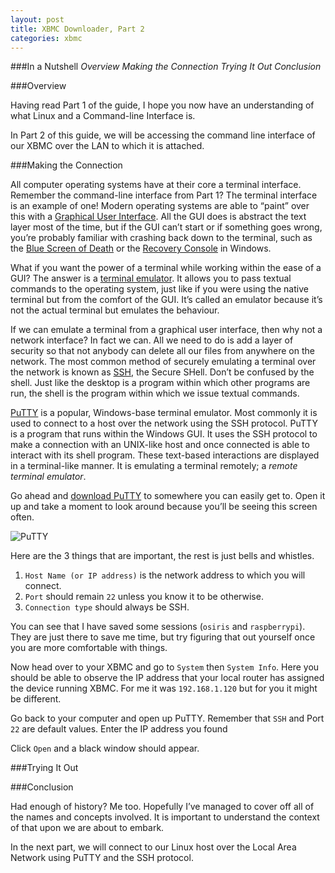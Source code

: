 ```yaml
---
layout: post
title: XBMC Downloader, Part 2
categories: xbmc
---
```


###In a Nutshell
_Overview_
_Making the Connection_
_Trying It Out_
_Conclusion_

###Overview

Having read Part 1 of the guide, I hope you now have an understanding of what Linux and a Command-line Interface is.

In Part 2 of this guide, we will be accessing the command line interface of our XBMC over the LAN to which it is attached.

###Making the Connection

All computer operating systems have at their core a terminal interface. Remember the command-line interface from Part 1? The terminal interface is an example of one! Modern operating systems are able to “paint” over this with a [Graphical User Interface](http://en.wikipedia.org/wiki/Graphical_user_interface). All the GUI does is abstract the text layer most of the time, but if the GUI can’t start or if something goes wrong, you’re probably familiar with crashing back down to the terminal, such as the [Blue Screen of Death](http://en.wikipedia.org/wiki/Blue_Screen_of_Death) or the [Recovery Console](http://en.wikipedia.org/wiki/Recovery_Console) in Windows.

What if you want the power of a terminal while working within the ease of a GUI? The answer is a [terminal emulator](http://en.wikipedia.org/wiki/Terminal_emulator). It allows you to pass textual commands to the operating system, just like if you were using the native terminal but from the comfort of the GUI. It’s called an emulator because it’s not the actual terminal but emulates the behaviour.

If we can emulate a terminal from a graphical user interface, then why not a network interface? In fact we can. All we need to do is add a layer of security so that not anybody can delete all our files from anywhere on the network. The most common method of securely emulating a terminal over the network is known as [SSH](http://en.wikipedia.org/wiki/Secure_Shell), the Secure SHell. Don’t be confused by the shell. Just like the desktop is a program within which other programs are run, the shell is the program within which we issue textual commands.

[PuTTY](http://en.wikipedia.org/wiki/PuTTY) is a popular, Windows-base terminal emulator. Most commonly it is used to connect to a host over the network using the SSH protocol. PuTTY is a program that runs within the Windows GUI. It uses the SSH protocol to make a connection with an UNIX-like host and once connected is able to interact with its shell program. These text-based interactions are displayed in a terminal-like manner. It is emulating a terminal remotely; a _remote_ _terminal_ _emulator_.

Go ahead and [download PuTTY](http://the.earth.li/~sgtatham/putty/latest/x86/putty.exe) to somewhere you can easily get to. Open it up and take a moment to look around because you’ll be seeing this screen often.

![PuTTY](https://raw.github.com/dancingborg/dancingborg.github.io/master/_img/PuTTY.jpg)

Here are the 3 things that are important, the rest is just bells and whistles.

1.  `Host Name (or IP address)` is the network address to which you will connect.
2.  `Port` should remain `22` unless you know it to be otherwise.
3.  `Connection type` should always be SSH.

You can see that I have saved some sessions (`osiris` and `raspberrypi`). They are just there to save me time, but try figuring that out yourself once you are more comfortable with things.

Now head over to your XBMC and go to `System` then `System Info`. Here you should be able to observe the IP address that your local router has assigned the device running XBMC. For me it was `192.168.1.120` but for you it might be different.

Go back to your computer and open up PuTTY. Remember that `SSH` and Port `22` are default values. Enter the IP address you found 

Click `Open` and a black window should appear. 

###Trying It Out

###Conclusion

Had enough of history? Me too. Hopefully I’ve managed to cover off all of the names and concepts involved. It is important to understand the context of that upon we are about to embark.

In the next part, we will connect to our Linux host over the Local Area Network using PuTTY and the SSH protocol.